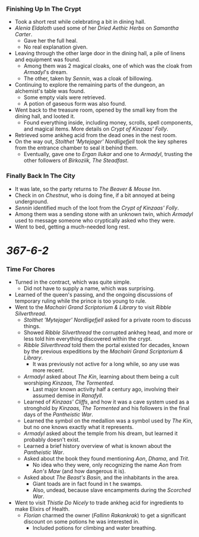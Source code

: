 ### Finishing Up In The Crypt

* Took a short rest while celebrating a bit in dining hall.
* *Alenia Eldaloth* used some of her *Dried Aethic Herbs* on *Samantha Carter*.
  * Gave her the full heal.
  * No real explanation given.
* Leaving through the other large door in the dining hall, a pile of linens and equipment was found.
  * Among them was 2 magical cloaks, one of which was the cloak from *Armadyl*'s dream.
  * The other, taken by *Sennin*, was a cloak of billowing.
* Continuing to explore the remaining parts of the dungeon, an alchemist's table was found.
  * Some empty vials were retrieved.
  * A potion of gaseous form was also found.
* Went back to the treasure room, opened by the small key from the dining hall, and looted it.
  * Found everything inside, including money, scrolls, spell components, and magical items. More details on *Crypt of Kinzaas' Folly*.
* Retrieved some ankheg acid from the dead ones in the nest room.
* On the way out, *Stolthet 'Mytejager' Nordligefjell* took the key spheres from the entrance chamber to seal it behind them.
  * Eventually, gave one to *Ergan Ilukar* and one to *Armadyl*, trusting the other followers of *Birkoziik, The Steadfast*.

### Finally Back In The City

* It was late, so the party returns to *The Beaver & Mouse Inn*.
* Check in on *Chestnut*, who is doing fine, if a bit annoyed at being underground.
* *Sennin* identified much of the loot from the *Crypt of Kinzaas' Folly*.
* Among them was a sending stone with an unknown twin, which *Armadyl* used to message someone who cryptically asked who they were.
* Went to bed, getting a much-needed long rest.

# *367-6-2*

### Time For Chores

* Turned in the contract, which was quite simple.
  * Did not have to supply a name, which was surprising.
* Learned of the queen's passing, and the ongoing discussions of temporary ruling while the prince is too young to rule.
* Went to the *Machairi Grand Scriptorium & Library* to visit *Ribble Silverthread*.
  * *Stolthet 'Mytejager' Nordligefjell* asked for a private room to discuss things.
  * Showed *Ribble Silverthread* the corrupted ankheg head, and more or less told him everything discovered within the crypt.
  * *Ribble Silverthread* told them the portal existed for decades, known by the previous expeditions by the *Machairi Grand Scriptorium & Library*. 
    * It was previously not active for a long while, so any use was more recent.
  * *Armadyl* asked about *The Kin*, learning about them being a cult worshiping *Kinzaas, The Tormented*.
    * Last major known activity half a century ago, involving their assumed demise in *Ranafyll*.
  * Learned of *Kinzaas' Cliffs*, and how it was a cave system used as a stronghold by *Kinzaas, The Tormented* and his followers in the final days of the *Pantheistic War*.
  * Learned the symbol on the medallion was a symbol used by *The Kin*, but no one knows exactly what it represents.
  * *Armadyl* asked about the temple from his dream, but learned it probably doesn't exist.
  * Learned a brief history overview of what is known about the *Pantheistic War*.
  * Asked about the book they found mentioning *Aon*, *Dhama*, and *Trit*.
    * No idea who they were, only recognizing the name *Aon* from *Aon's Maw* (and how dangerous it is).
  * Asked about *The Beast's Basin*, and the inhabitants in the area.
    * Giant toads are in fact found in t he swamps.
    * Also, undead, because slave encampments during the *Scorched War*.
* Went to visit *Thistle Do Nicely* to trade ankheg acid for ingredients to make Elixirs of Health.
  * *Florian* charmed the owner (*Fallinn Rakankrak*) to get a significant discount on some potions he was interested in.
    * Included potions for climbing and water breathing.
